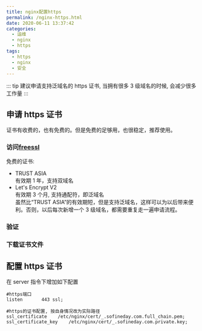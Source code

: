 ```yaml
---
title: nginx配置https
permalink: /nginx-https.html
date: 2020-06-11 13:37:42
categories:
  - 运维
  - nginx
  - https
tags:
  - https
  - nginx
  - 安全
---
```


::: tip
建议申请支持泛域名的 https 证书, 当拥有很多 3 级域名的时候, 会减少很多工作量
:::

## 申请 https 证书

证书有收费的，也有免费的。但是免费的足够用，也很稳定，推荐使用。

### 访问[freessl](https://freessl.cn/)

免费的证书:

- TRUST ASIA  
  有效期 1 年，支持双域名
- Let's Encrypt V2  
  有效期 3 个月, 支持通配符，即泛域名<br>
  虽然比“TRUST ASIA”的有效期短，但是支持泛域名，这样可以为以后带来便利。否则，以后每次新增一个 3 级域名，都需要重复走一遍申请流程。

### 验证

### 下载证书文件

## 配置 https 证书

在 server 指令下增加如下配置

```
#https端口
listen       443 ssl;

#https的证书配置, 按自身情况改为实际路径
ssl_certificate    /etc/nginx/cert/_.sofineday.com.full_chain.pem;
ssl_certificate_key    /etc/nginx/cert/_.sofineday.com.private.key;

```
